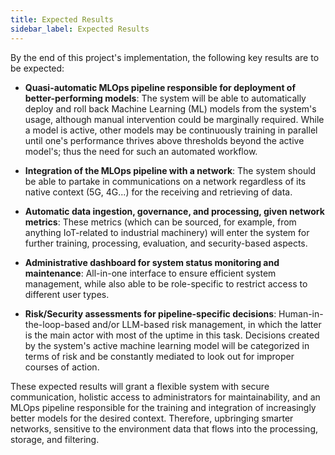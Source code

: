 ```yaml
---
title: Expected Results
sidebar_label: Expected Results
---
```



By the end of this project's implementation, the following key results are to be expected:

* **Quasi-automatic MLOps pipeline responsible for deployment of better-performing models**: The system will be able to automatically deploy and roll back Machine Learning (ML) models from the system's usage, although manual intervention could be marginally required. While a model is active, other models may be continuously training in parallel until one's performance thrives above thresholds beyond the active model's; thus the need for such an automated workflow.

* **Integration of the MLOps pipeline with a network**: The system should be able to partake in communications on a network regardless of its native context (5G, 4G...) for the receiving and retrieving of data.

* **Automatic data ingestion, governance, and processing, given network metrics**: These metrics (which can be sourced, for example, from anything IoT-related to industrial machinery) will enter the system for further training, processing, evaluation, and security-based aspects.

* **Administrative dashboard for system status monitoring and maintenance**: All-in-one interface to ensure efficient system management, while also able to be role-specific to restrict access to different user types.

* **Risk/Security assessments for pipeline-specific decisions**: Human-in-the-loop-based and/or LLM-based risk management, in which the latter is the main actor with most of the uptime in this task. Decisions created by the system's active machine learning model will be categorized in terms of risk and be constantly mediated to look out for improper courses of action.

These expected results will grant a flexible system with secure communication, holistic access to administrators for maintainability, and an MLOps pipeline responsible for the training and integration of increasingly better models for the desired context. Therefore, upbringing smarter networks, sensitive to the environment data that flows into the processing, storage, and filtering.

